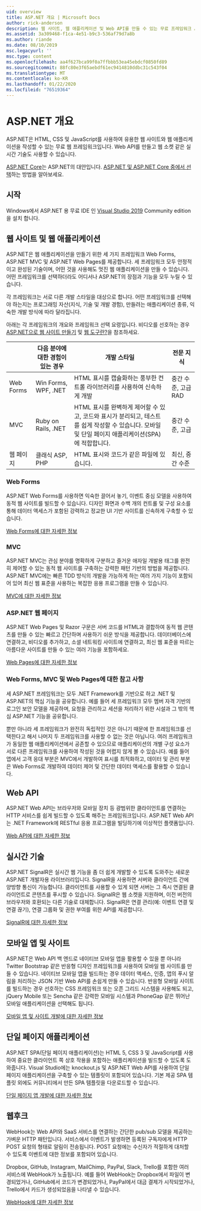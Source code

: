 ```yaml
---
uid: overview
title: ASP.NET 개요 | Microsoft Docs
author: rick-anderson
description: 웹 사이트, 웹 애플리케이션 및 Web API를 만들 수 있는 무료 프레임워크 ASP.NET을 소개합니다.
ms.assetid: 3a309468-f1ca-4e51-b9c3-536af79d7a8b
ms.author: riande
ms.date: 08/10/2019
msc.legacyurl: ''
msc.type: content
ms.openlocfilehash: aa4f627bca99f0a7ffbbb53ea45ebdcf0850fd89
ms.sourcegitcommit: 88fc80e3f65aebdf61ec9414810ddbc31c543f04
ms.translationtype: MT
ms.contentlocale: ko-KR
ms.lasthandoff: 01/22/2020
ms.locfileid: "76519364"
---
```

# <a name="aspnet-overview"></a>ASP.NET 개요

ASP.NET은 HTML, CSS 및 JavaScript를 사용하여 유용한 웹 사이트와 웹 애플리케이션을 작성할 수 있는 무료 웹 프레임워크입니다. Web API를 만들고 웹 소켓 같은 실시간 기술도 사용할 수 있습니다.

[ASP.NET Core](https://docs.microsoft.com/aspnet/core/)는 ASP.NET의 대안입니다.  [ASP.NET 및 ASP.NET Core 중에서 선택](https://docs.microsoft.com/aspnet/core/choose-aspnet-framework)하는 방법을 알아보세요.

## <a name="get-started"></a>시작

Windows에서 ASP.NET 용 무료 IDE 인 [Visual Studio 2019](https://visualstudio.microsoft.com/downloads/?utm_medium=microsoft&utm_source=docs.microsoft.com&utm_campaign=button+cta&utm_content=download+vs2019) Community edition을 설치 합니다.

## <a name="websites-and-web-applications"></a>웹 사이트 및 웹 애플리케이션

 ASP.NET은 웹 애플리케이션을 만들기 위한 세 가지 프레임워크 Web Forms, ASP.NET MVC 및 ASP.NET Web Pages를 제공합니다. 세 프레임워크 모두 안정적이고 완성된 기술이며, 어떤 것을 사용해도 멋진 웹 애플리케이션을 만들 수 있습니다. 어떤 프레임워크를 선택하더라도 어디서나 ASP.NET의 장점과 기능을 모두 누릴 수 있습니다.

각 프레임워크는 서로 다른 개발 스타일을 대상으로 합니다. 어떤 프레임워크를 선택해야 하는지는 프로그래밍 자산(지식, 기술 및 개발 경험), 만들려는 애플리케이션 종류, 익숙한 개발 방식에 따라 달라집니다.

아래는 각 프레임워크의 개요와 프레임워크 선택 요령입니다. 비디오를 선호하는 경우 [ASP.NET으로 웹 사이트 만들기](https://channel9.msdn.com/Blogs/ASP-NET-Site-Videos/Making-Websites-with-ASPNET) 및 [웹 도구란?](https://channel9.msdn.com/Blogs/ASP-NET-Site-Videos/what-is-web-tools)을 참조하세요.

|   | 다음 분야에 대한 경험이 있는 경우 | 개발 스타일 | 전문 지식 |
|-----------|----------------------|-----------------------------------------------------|----------------|
| Web Forms | Win Forms, WPF, .NET | HTML 표시를 캡슐화하는 풍부한 컨트롤 라이브러리를 사용하여 신속하게 개발 | 중간 수준, 고급 RAD |
| MVC       | Ruby on Rails, .NET  | HTML 표시를 완벽하게 제어할 수 있고, 코드와 표시가 분리되고, 테스트를 쉽게 작성할 수 있습니다. 모바일 및 단일 페이지 애플리케이션(SPA)에 적합합니다. | 중간 수준, 고급 |
| 웹 페이지  | 클래식 ASP, PHP     | HTML 표시와 코드가 같은 파일에 있습니다. | 최신, 중간 수준 |

### <a name="web-forms"></a>Web Forms

ASP.NET Web Forms를 사용하면 익숙한 끌어서 놓기, 이벤트 중심 모델을 사용하여 동적 웹 사이트를 빌드할 수 있습니다. 디자인 화면과 수백 개의 컨트롤 및 구성 요소를 통해 데이터 액세스가 포함된 강력하고 정교한 UI 기반 사이트를 신속하게 구축할 수 있습니다.

[Web Forms에 대한 자세한 정보](web-forms/index.md)

### <a name="mvc"></a>MVC

ASP.NET MVC는 관심 분야를 명확하게 구분하고 즐거운 애자일 개발용 태그를 완전히 제어할 수 있는 동적 웹 사이트를 구축하는 강력한 패턴 기반의 방법을 제공합니다. ASP.NET MVC에는 빠른 TDD 방식의 개발을 가능하게 하는 여러 가지 기능이 포함되어 있어 최신 웹 표준을 사용하는 복잡한 응용 프로그램을 만들 수 있습니다.

[MVC에 대한 자세한 정보](mvc/index.md)

### <a name="aspnet-web-pages"></a>ASP.NET 웹 페이지

ASP.NET Web Pages 및 Razor 구문은 서버 코드를 HTML과 결합하여 동적 웹 콘텐츠를 만들 수 있는 빠르고 간단하며 사용하기 쉬운 방식을 제공합니다. 데이터베이스에 연결하고, 비디오를 추가하고, 소셜 네트워킹 사이트에 연결하고, 최신 웹 표준을 따르는 아름다운 사이트를 만들 수 있는 여러 기능을 포함하세요.

[Web Pages에 대한 자세한 정보](web-pages/index.md)

### <a name="notes-about-web-forms-mvc-and-web-pages"></a>Web Forms, MVC 및 Web Pages에 대한 참고 사항

세 ASP.NET 프레임워크는 모두 .NET Framework를 기반으로 하고 .NET 및 ASP.NET의 핵심 기능을 공유합니다. 예를 들어 세 프레임워크 모두 멤버 자격 기반의 로그인 보안 모델을 제공하며, 요청을 관리하고 세션을 처리하기 위한 시설과 그 밖의 핵심 ASP.NET 기능을 공유합니다.

뿐만 아니라 세 프레임워크가 완전히 독립적인 것은 아니기 때문에 한 프레임워크를 선택한다고 해서 나머지 두 프레임워크를 사용할 수 없는 것은 아닙니다. 여러 프레임워크가 동일한 웹 애플리케이션에서 공존할 수 있으므로 애플리케이션의 개별 구성 요소가 서로 다른 프레임워크를 사용하여 작성된 것을 어렵지 않게 볼 수 있습니다. 예를 들어 앱에서 고객 응대 부분은 MVC에서 개발하여 표시를 최적화하고, 데이터 및 관리 부분은 Web Forms로 개발하여 데이터 제어 및 간단한 데이터 액세스를 활용할 수 있습니다.

## <a name="web-apis"></a>Web API

ASP.NET Web API는 브라우저와 모바일 장치 등 광범위한 클라이언트를 연결하는 HTTP 서비스를 쉽게 빌드할 수 있도록 해주는 프레임워크입니다. ASP.NET Web API는 .NET Framework에 RESTful 응용 프로그램을 빌딩하기에 이상적인 플랫폼입니다.

[Web API에 대한 자세한 정보](web-api/index.md)

<!-- Put first under Web API TOC:  Watch video (9 minutes) https://channel9.msdn.com/Blogs/ASP-NET-Site-Videos/services-and-aspnet -->

## <a name="real-time-technologies"></a>실시간 기술

ASP.NET SignalR은 실시간 웹 기능을 좀 더 쉽게 개발할 수 있도록 도와주는 새로운 ASP.NET 개발자용 라이브러리입니다. SignalR을 사용하면 서버와 클라이언트 간에 양방향 통신이 가능합니다. 클라이언트를 사용할 수 있게 되면 서버는 그 즉시 연결된 클라이언트로 콘텐츠를 푸시할 수 있습니다. SignalR은 웹 소켓을 지원하며, 이전 버전의 브라우저와 호환되는 다른 기술로 대체합니다. SignalR은 연결 관리(예: 이벤트 연결 및 연결 끊기), 연결 그룹화 및 권한 부여를 위한 API를 제공합니다.

[SignalR에 대한 자세한 정보](signalr/index.md)

<!-- Put first under SignalR TOC:  Watch video (6 minutes) https://channel9.msdn.com/Blogs/ASP-NET-Site-Videos/signalr-and-the-real-time-web -->

## <a name="mobile-apps-and-sites"></a>모바일 앱 및 사이트

ASP.NET은 Web API 백 엔드로 네이티브 모바일 앱을 활용할 수 있을 뿐 아니라 Twitter Bootstrap 같은 반응형 디자인 프레임워크를 사용하여 모바일 웹 사이트를 만들 수 있습니다. 네이티브 모바일 앱을 빌드하는 경우 데이터 액세스, 인증, 앱의 푸시 알림을 처리하는 JSON 기반 Web API를 손쉽게 만들 수 있습니다. 반응형 모바일 사이트를 빌드하는 경우 선호하는 CSS 프레임워크 또는 오픈 그리드 시스템을 사용해도 되고, jQuery Mobile 또는 Sencha 같은 강력한 모바일 시스템과 PhoneGap 같은 뛰어난 모바일 애플리케이션을 선택해도 됩니다.

[모바일 앱 및 사이트 개발에 대한 자세한 정보](mobile/overview.md)

<!-- Put first under mobile TOC:  Watch video (11 minutes) https://channel9.msdn.com/Blogs/ASP-NET-Site-Videos/aspnet-and-mobile -->

## <a name="single-page-applications"></a>단일 페이지 애플리케이션

ASP.NET SPA(단일 페이지 애플리케이션)는 HTML 5, CSS 3 및 JavaScript를 사용하여 중요한 클라이언트 쪽 상호 작용을 포함하는 애플리케이션을 빌드할 수 있도록 도와줍니다. Visual Studio에는 knockout.js 및 ASP.NET Web API를 사용하여 단일 페이지 애플리케이션을 구축할 수 있는 템플릿이 포함되어 있습니다. 기본 제공 SPA 템플릿 외에도 커뮤니티에서 만든 SPA 템플릿을 다운로드할 수 있습니다.

[단일 페이지 앱 개발에 대한 자세한 정보](single-page-application/index.md)

## <a name="webhooks"></a>웹후크

WebHook는 Web API와 SaaS 서비스를 연결하는 간단한 pub/sub 모델을 제공하는 가벼운 HTTP 패턴입니다. 서비스에서 이벤트가 발생하면 등록된 구독자에게 HTTP POST 요청의 형태로 알림이 전송됩니다. POST 요청에는 수신자가 적절하게 대처할 수 있도록 이벤트에 대한 정보를 포함되어 있습니다.

Dropbox, GitHub, Instagram, MailChimp, PayPal, Slack, Trello를 포함한 여러 서비스에 WebHook가 노출됩니다. 예를 들어 WebHook는 Dropbox에서 파일이 변경되었거나, GitHub에서 코드가 변경되었거나, PayPal에서 대금 결제가 시작되었거나, Trello에서 카드가 생성되었음을 나타낼 수 있습니다.

[WebHook에 대한 자세한 정보](webhooks/index.md)

<!--
Create Deployment TOC based on https://www.asp.net/aspnet/overview/deployment
Copy deployment content map to MVC, WebForms, Web Pages, Web API sections.
Copy Web Deployment in Enterprise from WebForms to MVC
Move under ASP.NET Best practices
    What not to do in ASP.NET, and what to do instead https://review.docs.microsoft.cus/aspnet/aspnet/overview/web-development-best-practices/what-not-to-do-in-aspnet-and-what-to-do-instead
    Async and await https://channel9.msdn.com/Blogs/ASP-NET-Site-Videos/async-and-await
    Building Real World Cloud Apps with Azure https://review.docs.microsoft.com/aspnet/aspnet/overview/developing-apps-with-windows-azure/building-real-world-cloud-apps-with-windows-azure/introduction
    Hands on Lab: Maintainable Azure Websites: Managing Change and Scale https://review.docs.microsoft.com/aspnet/aspnet/overview/developing-apps-with-windows-azure/maintainable-azure-websites-managing-change-and-scale

-->
